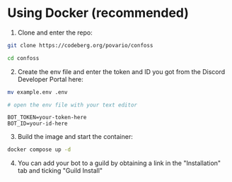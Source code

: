 # Using Docker (recommended)

1. Clone and enter the repo:
```bash
git clone https://codeberg.org/povario/confoss

cd confoss
```

2. Create the env file and enter the token and ID you got from the Discord Developer Portal here:
```bash
mv example.env .env

# open the env file with your text editor
```

```
BOT_TOKEN=your-token-here
BOT_ID=your-id-here
```

3. Build the image and start the container:
```bash
docker compose up -d
```

4. You can add your bot to a guild by obtaining a link in the "Installation" tab and ticking "Guild Install"
